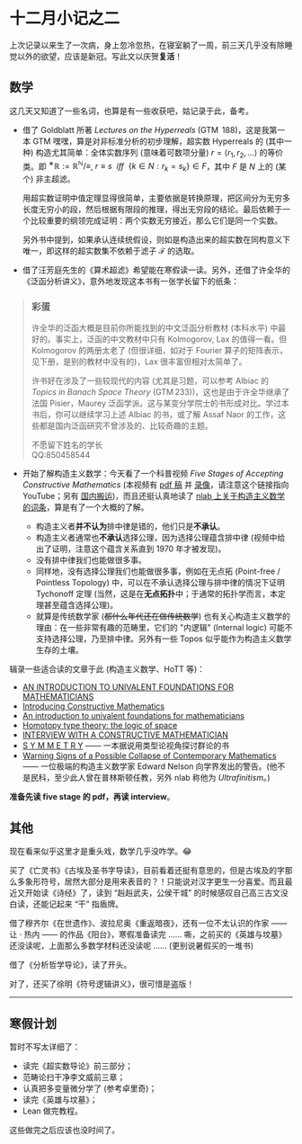# 十二月小记之二

上次记录以来生了一次病，身上忽冷忽热，在寝室躺了一周，前三天几乎没有除睡觉以外的欲望，应该是新冠。写此文以庆贺**复活**！

## 数学

这几天又知道了一些名词，也算是有一些收获吧，姑记录于此，备考。

- 借了 Goldblatt 所著 *Lectures on the Hyperreals* (GTM  188)，这是我第一本 GTM 嘿嘿，算是对非标准分析的初步理解，超实数 Hyperreals 的 (其中一种) 构造尤其简单：全体实数序列 (意味着可数项分量) $r=⟨r_1,r_2,… ⟩$ 的等价类。即 $^∗{\mathbb R} := {\mathbb R} ^ {\mathbb N}/ \equiv$, $r≡s \ \ {iff}\ \  \{k∈N:r_k = s_k\}∈F$，其中 $F$ 是 $N$ 上的 (某个) 非主超滤。
　
  
  用超实数证明中值定理显得很简单，主要依据是转换原理，把区间分为无穷多长度无穷小的段，然后根据有限段的推理，得出无穷段的结论。最后依赖于一个比较重要的纲领完成证明：两个实数无穷接近，那么它们是同一个实数。
　
  
  另外书中提到，如果承认连续统假设，则如是构造出来的超实数在同构意义下唯一，即这样的超实数集不依赖于滤子 $\mathcal F$ 的选取。  


- 借了汪芳庭先生的《算术超滤》希望能在寒假读一读。另外，还借了许全华的《泛函分析讲义》，意外地发现这本书有一张学长留下的纸条：

> ### 彩蛋
> 许全华的泛函大概是目前你所能找到的中文泛函分析教材 (本科水平) 中最好的。事实上，泛函的中文教材中只有 Kolmogorov, Lax 的值得一看。但 Kolmogorov 的两册太老了 (但很详细，如对于 Fourier 算子的矩阵表示，见下册，是别的教材中没有的)，Lax 很丰富但相对太简单了。
>
>  许书好在涉及了一些较现代的内容 (尤其是习题，可以参考 Albiac 的 *Topics in Banach Space Theory* (GTM 233))，这也是由于许全华继承了法国 Pisier，Maurey 泛函学派。这与某变分学院士的书形成对比。学过本书后，你可以继续学习上述 Albiac 的书，或了解 Assaf Naor 的工作，这些都是国内泛函研究不曾涉及的、比较奇趣的主题。
>
> 不愿留下姓名的学长  
> QQ:850458544

-   开始了解构造主义数学：今天看了一个科普视频 *Five Stages of Accepting Constructive Mathematics* (本视频有 [pdf
    稿](https://www.ams.org/journals/bull/2017-54-03/S0273-0979-2016-01556-4/S0273-0979-2016-01556-4.pdf)
    并 [录像](https://www.ias.edu/video/members/1213/0318-AndrejBauer)，请注意这个链接指向
    YouTube；另有 [国内搬运](https://www.bilibili.com/video/BV1Bt411m7DN))，而且还挺认真地读了 [nlab
    上关于构造主义数学的词条](https://ncatlab.org/nlab/show/constructive+mathematics)，算是有了一个大概的了解。

    -   构造主义者**并不认为**排中律是错的，他们只是**不承认**。
    -   构造主义者通常也**不承认**选择公理，因为选择公理蕴含排中律 (视频中给出了证明，注意这个蕴含关系直到 1970 年才被发现)。
    -   没有排中律我们也能做很多事。
    -   同样地，没有选择公理我们也能做很多事，例如在无点拓 (Point-free / Pointless Topology) 中，可以在不承认选择公理与排中律的情况下证明 Tychonoff 定理 (当然，这是在**无点拓扑**中；于通常的拓扑学而言，本定理甚至蕴含选择公理)。
    -   就算是传统数学家 (~~都什么年代还在做传统数学~~) 也有关心构造主义数学的理由：在一些非常有趣的范畴里，它们的 "内逻辑" (Internal logic) 可能不支持选择公理，乃至排中律。另外有一些 Topos 似乎能作为构造主义数学生存的土壤。

辑录一些适合读的文章于此 (构造主义数学、HoTT 等)：

-   [AN INTRODUCTION TO UNIVALENT FOUNDATIONS FOR MATHEMATICIANS](https://www.ams.org/journals/bull/2018-55-04/S0273-0979-2018-01616-9/S0273-0979-2018-01616-9.pdf)
-   [Introducing Constructive Mathematics](http://www2.masfak.ni.ac.rs/cmfp2013/Nis%20lecture%20170113.pdf)
-   [An introduction to univalent foundations for mathematicians](https://arxiv.org/pdf/1711.01477.pdf)
-   [Homotopy type theory: the logic of space](https://arxiv.org/pdf/1703.03007.pdf)
-   [INTERVIEW WITH A CONSTRUCTIVE MATHEMATICIAN](https://projecteuclid.org/journals/review-of-modern-logic/volume-6/issue-3/Interview-with-a-constructive-mathematician/rml/1204835729.full)
-   [S Y M M E T R Y](https://unimath.github.io/SymmetryBook/book.pdf) —— 一本据说用类型论视角探讨群论的书
-   [Warning Signs of a Possible Collapse of Contemporary Mathematics](https://web.math.princeton.edu/~nelson/papers/warn.pdf) —— 一位极端的构造主义数学家 Edward Nelson 向学界发出的警告。(他不是民科，至少此人曾在普林斯顿任教，另外 nlab 称他为 *Ultrafinitism*。)


**准备先读 five stage 的 pdf，再读 interview**。

## 其他

现在看来似乎这里才是重头戏，数学几乎没咋学。😂

买了《亡灵书》《古埃及圣书字导读》，目前看着还挺有意思的，但是古埃及的字那么多象形符号，居然大部分是用来表音的？！只能说对汉字更生一分喜爱。而且最近又开始读《诗经》了，读到 “赳赳武夫，公侯干城” 的时候感叹自己高三古文没白读，还能记起来 “干” 指盾牌。

借了穆齐尔《在世遗作》、波拉尼奥《重返暗夜》，还有一位不太认识的作家 —— 让 · 热内 —— 的作品《阳台》，寒假准备读完 …… 嘶，之前买的《英雄与坟墓》还没读呢，上面那么多数学材料还没读呢 …… (更别说暑假买的一堆书)

借了《分析哲学导论》，读了开头。

对了，还买了徐明《符号逻辑讲义》，很可惜是盗版！

---

## 寒假计划

暂时不写太详细了：

-   读完《超实数导论》前三部分；
-   范畴论扫干净李文威前三章；
-   认真把多变量微分学了 (参考卓里奇)；
-   读完《英雄与坟墓》；
-   Lean 做完教程。

这些做完之后应该也没时间了。
